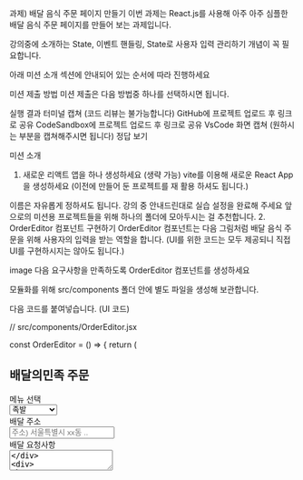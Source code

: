 과제) 배달 음식 주문 페이지 만들기
이번 과제는 React.js를 사용해 아주 아주 심플한 배달 음식 주문 페이지를 만들어 보는 과제입니다.

강의중에 소개하는 State, 이벤트 핸들링, State로 사용자 입력 관리하기 개념이 꼭 필요합니다.

아래 미션 소개 섹션에 안내되어 있는 순서에 따라 진행하세요

미션 제출 방법
미션 제출은 다음 방법중 하나를 선택하시면 됩니다.

실행 결과 터미널 캡쳐 (코드 리뷰는 불가능합니다)
GitHub에 프로젝트 업로드 후 링크로 공유
CodeSandbox에 프로젝트 업로드 후 링크로 공유
VsCode 화면 캡쳐 (원하시는 부분을 캡쳐해주시면 됩니다)
정답 보기

미션 소개

1. 새로운 리액트 앱을 하나 생성하세요 (생략 가능)
   vite를 이용해 새로운 React App을 생성하세요
   (이전에 만들어 둔 프로젝트를 재 활용 하셔도 됩니다.)

이름은 자유롭게 정하셔도 됩니다.
강의 중 안내드린대로 실습 설정을 완료해 주세요
앞으로의 미션용 프로젝트들을 위해 하나의 폴더에 모아두시는 걸 추천합니다. 2. OrderEditor 컴포넌트 구현하기
OrderEditor 컴포넌트는 다음 그림처럼 배달 음식 주문을 위해 사용자의 입력을 받는 역할을 합니다.
(UI를 위한 코드는 모두 제공되니 직접 UI를 구현하시지는 않아도 됩니다.)

image
다음 요구사항을 만족하도록 OrderEditor 컴포넌트를 생성하세요

모듈화를 위해 src/components 폴더 안에 별도 파일을 생성해 보관합니다.

다음 코드를 붙여넣습니다. (UI 코드)

// src/components/OrderEditor.jsx

const OrderEditor = () => {
return (
<div
style={{ display: "flex", flexDirection: "column", gap: 10 }} >
<h2>배달의민족 주문</h2>
<div>
<div style={{ marginBottom: 5, fontSize: 14 }}>
메뉴 선택
</div>
<select style={{ width: 300, padding: 5 }}>
<option value={"족발"}>족발</option>
<option value={"떡볶이"}>떡볶이</option>
<option value={"아이스크림"}>아이스크림</option>
<option value={"샐러드"}>샐러드</option>
</select>
</div>
<div>
<div style={{ marginBottom: 5, fontSize: 14 }}>
배달 주소
</div>
<input
style={{ width: 300, padding: 5 }}
placeholder="주소) 서울특별시 xx동 .."
/>
</div>
<div>
<div style={{ marginBottom: 5, fontSize: 14 }}>
배달 요청사항
</div>
<textarea
style={{ width: 300, padding: 5 }}
placeholder="배달 요청사항을 써 주세요..."
/>
</div>
<div>
<button
onClick={onSubmit}
style={{ width: 300, padding: 5 }} >
주문 완료
</button>
</div>
</div>
);
};
3개의 입력 폼(메뉴, 주소, 요청사항)에 사용자가 입력한 값을 State에 보관합니다.

useState를 이용해 각각의 입력을 저장하기 위한 3개의 State를 생성합니다.

menu : 메뉴를 저장하기 위한 State
address : 배달 주소를 저장하기 위한 State
request : 배달 요청사항을 저장하기 위한 State
각 input, select 태그에 value와 onChange 속성을 설정합니다.

컴포넌트 리턴문 최 하단의 주문 완료 버튼이 클릭되면 사용자가 입력한 값을 alert로 출력합니다.

image
버튼태그의 onClick 이벤트 핸들러 함수 onSubmit을 만듭니다.

onSubmit 함수 내부에서 alert 메서드를 이용해 현재 State에 보관된 값을 출력합니다.
